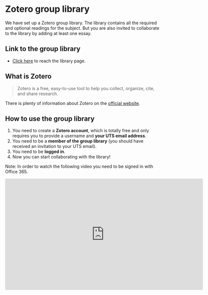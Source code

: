 # Zotero group library

We have set up a Zotero group library. The library contains all the required and optional readings for the subject. But you are also invited to collaborate to the library by adding at least one essay. 

## Link to the group library 

* <a href="https://www.zotero.org/groups/2517216/2020_54005_dmi/library" target="_blank">Click here</a> to reach the library page.

## What is Zotero

> Zotero is a free, easy-to-use tool to help you
collect, organize, cite, and share research.

There is plenty of information about Zotero on the [official website](https://www.zotero.org/).

## How to use the group library

1. You need to create a **Zotero account**, which is totally free and only requires you to provide a username and **your UTS email address**.
2. You need to be a **member of the group library** (you should have received an invitation to your UTS email).
3. You need to be **logged in**.
4. Now you can start collaborating with the library!

Note: In order to watch the following video you need to be signed in with Office 365. 
<iframe width="640" height="360" src="https://web.microsoftstream.com/embed/video/394cf147-a0f4-4a00-837b-081e7e492579?autoplay=false&amp;showinfo=true" allowfullscreen style="border:none;"></iframe>
